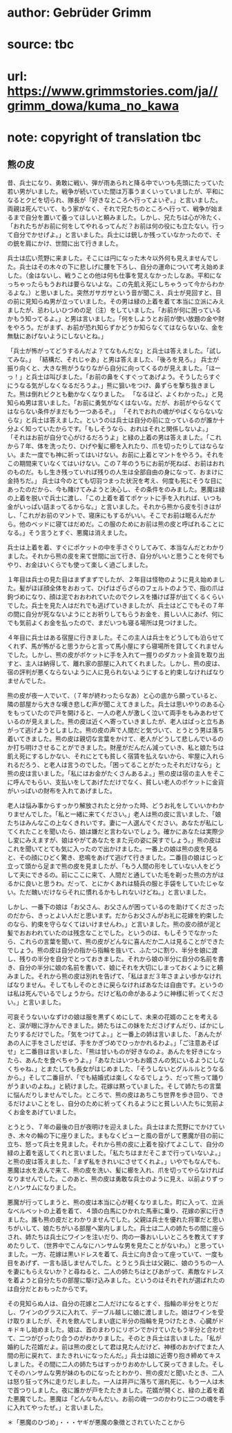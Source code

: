 # author: Gebrüder Grimm
# source: tbc
# url: https://www.grimmstories.com/ja//grimm_dowa/kuma_no_kawa
# note: copyright of translation tbc

## 熊の皮 

昔、兵士になり、勇敢に戦い、弾が雨あられと降る中でいつも先頭にたっていた若い男がいました。戦争が続いていた間は万事うまくいっていましたが、平和になるとクビを切られ、隊長が「好きなところへ行ってよいぞ。」と言いました。両親は死んでいて、もう家がなく、それで兄たちのところへ行って、戦争が始まるまで自分を置いて養ってほしいと頼みました。しかし、兄たちは心が冷たく、「おれたちがお前に何をしてやれるってんだ？お前は何の役にも立たない。行って自分でかせげよ。」と言いました。兵士には銃しか残っていなかったので、その銃を肩にかけ、世間に出て行きました。

兵士は広い荒野に来ました。そこには円になった木々以外何も見えませんでした。兵士はその木々の下に悲しげに腰を下ろし、自分の運命について考え始めました。（金はないし、戦うことの他は何も仕事を覚えなかったしなあ。平和になっちゃったらもうおれは要らないよな。この先飢え死にしちゃうって今からわかるよな。）と思いました。突然ガサガサという音が聞こえ、兵士が見回すと、目の前に見知らぬ男が立っていました。その男は緑の上着を着て本当に立派にみえましたが、忌わしいひづめの足（注）をしていました。「お前が何に困っているかもう知ってるよ。」と男は言いました。「何をしようとお前が使い放題の金や財をやろう。だがまず、お前が恐れ知らずかどうか知らなくてはならないな、金を無駄にあげないようにしないとね。」

「兵士が怖がってどうするんだよ？てなもんだな」と兵士は答えました。「試してみな。」
「結構だ、それじゃあ」と男は答えました、「後ろを見ろ。」
兵士が振り向くと、大きな熊がうなりながら自分に向ってくるのが見えました。「ほーっ！」と兵士は叫びました。「お前の鼻をくすぐってあげよう。そうしたらすぐにうなる気がしなくなるだろうよ。」熊に狙いをつけ、鼻ずらを撃ち抜きました。熊は倒れビクとも動かなくなりました。
「なるほど、よくわかった。」と見知らぬ男は言いました。「お前に勇気がなくはないな。だが、お前がやらなくてはならない条件がまだもう一つあるぞ。」
「それでおれの魂がやばくならないならな」と兵士は答えました。というのは兵士は自分の前に立っているのが誰か十分よく知っていたからです。「もしそうなら、おれはそれと関係しないよ。」
「それはお前が自分で心がけるだろうよ」と緑の上着の男は答えました。「これから７年、体を洗ったり、ひげや髪に櫛を入れたり、爪を切ったりしてはならない。また一度でも神に祈ってはいけない。お前に上着とマントをやろう。それをこの期間来ていなくてはいけない。この７年のうちにお前が死ねば、お前はおれのものだ。もし生き残っていれば残りの人生は全部自由の身になって、おまけに金持ちだ。」
兵士は今のとても切羽つまった状況を考え、何度も死にそうな目にあったのだから、今も賭けてみようと決心し、その条件をのみました。悪魔は緑の上着を脱いで兵士に渡し、「この上着を着てポケットに手を入れれば、いつも金がいっぱい詰まってるからな。」と言いました。それから熊から皮を引きはがし、「これがお前のマントで、寝床にもするがいい。そこでお前は眠るんだから。他のベッドに寝てはだめだ。この服のためにお前は熊の皮と呼ばれることになる。」そう言うとすぐ、悪魔は消えました。

兵士は上着を着、すぐにポケットの中を手さぐりしてみて、本当なんだとわかりました。それから熊の皮を来て世間に出て行き、自分がいいと思うことを何でもやり、お金はいくらでも使って楽しく過ごしました。

１年目は兵士の見た目はまずまずでしたが、２年目は怪物のように見え始めました。髪がほぼ顔全体をおおって、ひげはざらざらのフェルトのようで、指の爪は鉤づめになり、顔は泥でおおわれていたのでクレスを播けば芽が出てくるくらいでした。兵士を見た人はだれでも逃げていきましたが、兵士はどこでもその７年の間に自分が死なないようにとお祈りしてもらうお金を、貧しい人にあげ、何にでも気前よくお金を払ったので、まだいつも寝る場所は見つけました。

４年目に兵士はある宿屋に行きました。そこの主人は兵士をどうしても泊らせてくれず、馬が怖がると思うからと言って馬小屋にすら寝場所を貸してくれませんでした。しかし、熊の皮がポケットに手を入れて一握りのダカット金貨を取り出すと、主人は納得して、離れ家の部屋に入れてくれました。しかし、熊の皮は、宿の評判が悪くならないように人に見られないようにすると約束しなければなりませんでした。

熊の皮が夜一人でいて、（７年が終わったらなあ）と心の底から願っていると、隣の部屋から大きな嘆き悲しむ声が聞こえてきました。兵士は思いやりのある心をもっていたので戸を開けると、一人の老人が激しく泣いて両手をもみあわせているのが見えました。熊の皮は近くへ寄っていきましたが、老人はぱっと立ちあがって逃げようとしました。熊の皮の声で人間だと気づいて、とうとう男は落ち着いてきました。熊の皮は親切な言葉をかけて、老人がどうして悲しんでいるのか打ち明けさせることができました。財産がだんだん減っていき、私と娘たちは飢え死にするしかない、それにとても貧しく宿賃を払えないから、牢屋に入れられるだろう、と老人は言うのでした。「困ってることがたったそれだけなら」と熊の皮は言いました。「私にはお金がたくさんあるよ。」熊の皮は宿の主人をそこに呼んでもらい、支払いをしてあげただけでなく、貧しい老人のポケットに金貨がいっぱいの財布を入れてあげました。

老人は悩み事からすっかり解放されたと分かった時、どうお礼をしていいかわかりませんでした。「私と一緒に来てください。」老人は熊の皮に言いました、「娘たちはみんなこの上なくきれいです。妻に一人選んでください。あなたが私にしてくれたことを聞いたら、娘は嫌だと言わないでしょう。確かにあなたは実際少し変にみえますが、娘はやがてあなたをまた元の姿に戻すでしょう。」熊の皮はこれを聞いてとても気に入ったので出かけました。一番上の娘は熊の皮を見ると、その顔にひどく驚き、悲鳴をあげて逃げて行きました。二番目の娘はじっと立って頭から足まで熊の皮を見ましたが、「もう人間の形をしていない人をどうして夫にできるの。前にここに来て、人間だと通していた毛を剃った熊の方がはるかに良いと思うわ。だって、とにかくあれは騎兵の服と手袋をしていたじゃない。ただ醜いだけならそれに慣れるかもしれないけどね。」と言いました。

しかし、一番下の娘は「お父さん、お父さんが困っているのを助けてくださったのだから、きっとよい人だと思います。だからお父さんがお礼に花嫁を約束したのなら、約束を守らなくてはいけませんわ。」と言いました。熊の皮の顔が泥と髪でおおわれていたのは残念なことでした。というのは、もしそうでなかったら、これらの言葉を聞いて、熊の皮がどんなに喜んだか二人は見ることができたでしょう。熊の皮は自分の指から指輪を抜いて、ふたつに割り、半分を娘に渡し、残りの半分を自分でとっておきました。それから娘の半分に自分の名前を書き、自分の半分に娘の名前を書いて、娘にそれを大切にしまっておくようにと頼みました。それから熊の皮は別れを告げて、「私はまだ３年さまよい歩かなければなりません。そしてもしそのときに戻らなければあなたは自由です。というのは私は死んでいるでしょうから。だけど私の命があるように神様に祈ってください。」と言いました。

可哀そうないいなずけの娘は服を黒ずくめにして、未来の花婿のことを考えると、涙が眼に浮かんできました。姉たちはこの妹をたださげすんだり、ばかにしたりするだけでした。「気をつけてよ。」と一番上の姉は言いました、「あんたがあの人に手をさしだせば、手をかぎづめでひっかかれるわよ。」「ご注意あそばせ」と二番目は言いました、「熊は甘いものが好きなのよ。あんたを好きになったら、あんたを食べちゃうよ。」「あなたはいつもお婿さんの気にいるようにしなくちゃね、」とまたしても長女がはじめました、「そうしないとグルルルとうなるから。」そして二番目が、「でも結婚式は楽しくなるでしょう、だって熊って踊りがうまいのよね。」と続けました。花嫁は黙っていました。そして姉たちの言葉に悩んだりしませんでした。ところで、熊の皮はあちこち世界を歩き回り、できるだけよいことをし、自分のために祈ってくれるようにと貧しい人たちに気前よくお金をあげていました。

とうとう、７年の最後の日が夜明けを迎えました。兵士はまた荒野にでかけていき、木々の輪の下に座りました。まもなくピューと風の音がして悪魔が目の前に立ち、怒って兵士を見ました。それから熊の皮に上着を投げてよこして、自分の緑の上着を返してくれと言いました。「私たちはまだそこまで行っていないよ。」と熊の皮は答えました、「まず私をきれいにさせてくれよ。」いやでもなんでも、悪魔は水を汲んで来て、熊の皮を洗い、髪に櫛を入れ、爪を切ってやらなければなりませんでした。このあと、熊の皮は勇敢な兵士のように見え、以前よりずっとハンサムになりました。

悪魔が行ってしまうと、熊の皮は本当に心が軽くなりました。町に入って、立派なベルベットの上着を着て、４頭の白馬にひかれた馬車に乗り、花嫁の家に行きました。誰も熊の皮だとわかりませんでした。父親は兵士を優れた将軍だと思いちがいして、娘たちがいる部屋へ案内しました。兵士は二人の姉たちの間に座らされ、姉たちは兵士にワインを注いだり、肉の一番おいしいところを教えてすすめたりして、（世界中でこんなにハンサムな男を見たことがないわ。）と思っていました。一方、花嫁は黒いドレスを着て、兵士に向き合って座っていて、一度も目をあげず、一言も話しませんでした。とうとう兵士は父親に、娘のうちの一人を妻にもらえないか？と尋ねると、二人の姉たちはとびあがって、素敵なドレスを着ようと自分たちの部屋に駆け込みました。というのはそれぞれが選ばれたのは自分だとおもったからです。

その見知らぬ人は、自分の花嫁と二人だけになるとすぐ、指輪の半分をとりだし、ワインのグラスに入れて、デーブル越しに娘に渡しました。娘はワインを受け取りましたが、それを飲んでしまい底に半分の指輪を見つけたとき、心臓がドキドキし始めました。娘は、首のまわりにリボンでかけていたもう半分と合わせて、二つがぴったり合うのがわかりました。そのとき兵士は言いました。「私が婚約した花婿だよ。前は熊の皮として君は見たんだけど、神様のおかげでまた人間の形に戻れて、またきれいになったんだ。」兵士は娘に近寄り抱き締めてキスしました。その間に二人の姉たちはすっかりおめかしして戻ってきました。そしてそのハンサムな男が妹のものになったとわかり、熊の皮だと聞いたとき、二人は怒り狂って外に走りだしました。一人は井戸に落ちて溺れ死に、もう一人は木で首つりしました。夜に誰かが戸をたたきました。花婿が開くと、緑の上着を着た悪魔でした。悪魔は「どんなもんだい。お前の魂一つのかわりに二つの魂を手に入れてやったぜ。」と言いました。

＊「悪魔のひづめ」・・・ヤギが悪魔の象徴とされていたことから
